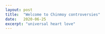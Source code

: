```yaml
---
layout: post
title:  "Welcome to Chinmoy controversies"
date:   2020-06-25
excerpt: "universal heart love"
---
```

